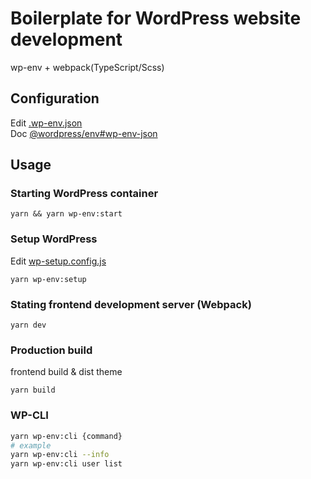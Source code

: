 #  Boilerplate for WordPress website development

wp-env + webpack(TypeScript/Scss)

## Configuration

Edit [.wp-env.json](./.wp-env.json)  
Doc [@wordpress/env#wp-env-json](https://developer.wordpress.org/block-editor/reference-guides/packages/packages-env/#wp-env-json)


## Usage

### Starting WordPress container

```
yarn && yarn wp-env:start
```


### Setup WordPress

Edit [wp-setup.config.js](./wp-setup.config.js)
```
yarn wp-env:setup
```

### Stating frontend development server (Webpack)

```
yarn dev
```


### Production build

frontend build & dist theme

```
yarn build
```

### WP-CLI

```sh
yarn wp-env:cli {command}
# example
yarn wp-env:cli --info
yarn wp-env:cli user list
```
